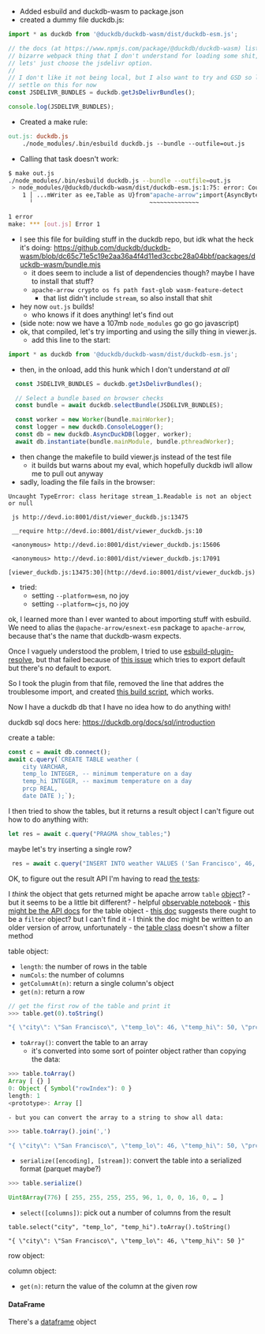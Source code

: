 - Added esbuild and duckdb-wasm to package.json
- created a dummy file duckdb.js:
```js
import * as duckdb from '@duckdb/duckdb-wasm/dist/duckdb-esm.js';

// the docs (at https://www.npmjs.com/package/@duckdb/duckdb-wasm) list some
// bizarre webpack thing that I don't understand for loading some shit, so
// lets' just choose the jsdelivr option.
//
// I don't like it not being local, but I also want to try and GSD so let's
// settle on this for now
const JSDELIVR_BUNDLES = duckdb.getJsDelivrBundles();

console.log(JSDELIVR_BUNDLES);
```

- Created a make rule:
```makefile
out.js: duckdb.js
	./node_modules/.bin/esbuild duckdb.js --bundle --outfile=out.js
```

- Calling that task doesn't work:
```sh
$ make out.js
./node_modules/.bin/esbuild duckdb.js --bundle --outfile=out.js
 > node_modules/@duckdb/duckdb-wasm/dist/duckdb-esm.js:1:75: error: Could not resolve "apache-arrow" (mark it as external to exclude it from the bundle)
    1 │ ...mWriter as ee,Table as U}from"apache-arrow";import{AsyncByteQueue as Z}f...
      ╵                                 ~~~~~~~~~~~~~~

1 error
make: *** [out.js] Error 1
```

- I see this file for building stuff in the duckdb repo, but idk what the heck it's doing: https://github.com/duckdb/duckdb-wasm/blob/dc65c71e5c19e2aa36a4f4d11ed3ccbc28a04bbf/packages/duckdb-wasm/bundle.mjs
	- it does seem to include a list of dependencies though? maybe I have to install that stuff?
	- `apache-arrow crypto os fs path fast-glob wasm-feature-detect`
		- that list didn't include `stream`, so also install that shit
- hey now `out.js` builds!
	- who knows if it does anything! let's find out
- (side note: now we have a 107mb `node_modules` go go go javascript)
- ok, that compiled, let's try importing and using the silly thing in viewer.js.
	- add this line to the start:
```js
import * as duckdb from '@duckdb/duckdb-wasm/dist/duckdb-esm.js';
```
- then, in the onload, add this hunk which I don't understand _at all_
```js
  const JSDELIVR_BUNDLES = duckdb.getJsDelivrBundles();

  // Select a bundle based on browser checks
  const bundle = await duckdb.selectBundle(JSDELIVR_BUNDLES);

  const worker = new Worker(bundle.mainWorker);
  const logger = new duckdb.ConsoleLogger();
  const db = new duckdb.AsyncDuckDB(logger, worker);
  await db.instantiate(bundle.mainModule, bundle.pthreadWorker);

```

- then change the makefile to build viewer.js instead of the test file
	- it builds but warns about my eval, which hopefully duckdb iwll allow me to pull out anyway
- sadly, loading the file fails in the browser:
```
Uncaught TypeError: class heritage stream_1.Readable is not an object or null

 js http://devd.io:8001/dist/viewer_duckdb.js:13475  

 __require http://devd.io:8001/dist/viewer_duckdb.js:10  

 <anonymous> http://devd.io:8001/dist/viewer_duckdb.js:15606  

 <anonymous> http://devd.io:8001/dist/viewer_duckdb.js:17091  

[viewer_duckdb.js:13475:30](http://devd.io:8001/dist/viewer_duckdb.js)
```

- tried:
	- setting `--platform=esm`, no joy
	- setting `--platform=cjs`, no joy	

ok, I learned more than I ever wanted to about importing stuff with esbuild. We need to alias the `@apache-arrow/esnext-esm` package to `apache-arrow`, because that's the name that duckdb-wasm expects.

Once I vaguely understood the problem, I tried to use [esbuild-plugin-resolve](https://github.com/markwylde/esbuild-plugin-resolve/), but that failed because of [this issue](https://github.com/markwylde/esbuild-plugin-resolve/issues/2) which tries to export default but there's no default to export.

So I took the plugin from that file, removed the line that addres the troublesome import, and created [this build script](https://github.com/llimllib/nbastats/blob/e7f9b2b37314966076b534f5a6235d2b78080dd3/build.mjs), which works.

Now I have a duckdb db that I have no idea how to do anything with!

duckdb sql docs here: https://duckdb.org/docs/sql/introduction

create a table:

```js
const c = await db.connect();
await c.query(`CREATE TABLE weather (
	city VARCHAR,
	temp_lo INTEGER, -- minimum temperature on a day
	temp_hi INTEGER, -- maximum temperature on a day
	prcp REAL,
	date DATE );`);
```

I then tried to show the tables, but it returns a result object I can't figure out how to do anything with:

```js
let res = await c.query("PRAGMA show_tables;")
```

maybe let's try inserting a single row?

```js
 res = await c.query("INSERT INTO weather VALUES ('San Francisco', 46, 50, 0.25, '1994-11-27');")
 ```
 
 OK, to figure out the result API I'm having to read [the tests](https://github.com/duckdb/duckdb-wasm/blob/dc65c71e5c19e2aa36a4f4d11ed3ccbc28a04bbf/packages/duckdb-wasm/test/table_test.ts):
 
 I _think_ the object that gets returned might be apache arrow `table` [object](https://arrow.apache.org/docs/js/)?
 	-	 but it seems to be a little bit different?
	- helpful [observable notebook](https://observablehq.com/@lmeyerov/manipulating-flat-arrays-arrow-style)
	- [this might be the API docs](https://arrow.apache.org/docs/js/classes/Arrow_dom.Table.html) for the table object
	- [this doc](https://observablehq.com/@lmeyerov/manipulating-flat-arrays-arrow-style) suggests there ought to be a `filter` object? but I can't find it
		- I think the doc might be written to an older version of arrow, unfortunately
		- the [table class](https://github.com/apache/arrow/blob/273fab723ce1919c487085e4dbba72eeb669aa5b/js/src/table.ts#L47) doesn't show a filter method
 
 table object:
 - `length`: the number of rows in the table
 - `numCols`: the number of columns
 - `getColumnAt(n)`: return a single column's object
 - `get(n)`: return a row
 ```javascript
// get the first row of the table and print it
>>> table.get(0).toString()  

"{ \"city\": \"San Francisco\", \"temp_lo\": 46, \"temp_hi\": 50, \"prcp\": 0.25, \"date\": Sat Nov 26 1994 19:00:00 GMT-0500 (Eastern Standard Time) }"
```
- `toArray()`: convert the table to an array
	- it's converted into some sort of pointer object rather than copying the data:

```javascript
>>> table.toArray()  
Array [ {} ]
0: Object { Symbol("rowIndex"): 0 }
length: 1
<prototype>: Array []
```
	- but you can convert the array to a string to show all data:

```javascript
>>> table.toArray().join(',')  

"{ \"city\": \"San Francisco\", \"temp_lo\": 46, \"temp_hi\": 50, \"prcp\": 0.25, \"date\": Sat Nov 26 1994 19:00:00 GMT-0500 (Eastern Standard Time) }"
```
- `serialize([encoding], [stream])`: convert the table into a serialized format (parquet maybe?)

```javascript
>>> table.serialize()  

Uint8Array(776) [ 255, 255, 255, 255, 96, 1, 0, 0, 16, 0, … ]

```
- `select([columns])`: pick out a number of columns from the result

```
table.select("city", "temp_lo", "temp_hi").toArray().toString()  

"{ \"city\": \"San Francisco\", \"temp_lo\": 46, \"temp_hi\": 50 }"
```

row object:


column object:
- `get(n)`: return the value of the column at the given row

#### DataFrame

There's a [dataframe](https://arrow.apache.org/docs/js/classes/Arrow_dom.DataFrame.html) object